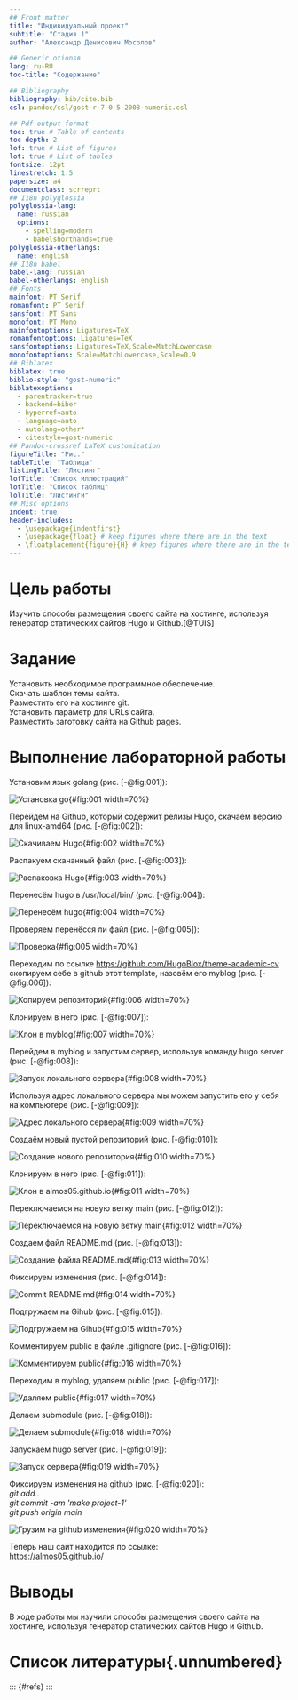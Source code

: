 ```yaml
---
## Front matter
title: "Индивидуальный проект"
subtitle: "Стадия 1"
author: "Александр Денисович Мосолов"

## Generic otionsв
lang: ru-RU
toc-title: "Содержание"

## Bibliography
bibliography: bib/cite.bib
csl: pandoc/csl/gost-r-7-0-5-2008-numeric.csl

## Pdf output format
toc: true # Table of contents
toc-depth: 2
lof: true # List of figures
lot: true # List of tables
fontsize: 12pt
linestretch: 1.5
papersize: a4
documentclass: scrreprt
## I18n polyglossia
polyglossia-lang:
  name: russian
  options:
	- spelling=modern
	- babelshorthands=true
polyglossia-otherlangs:
  name: english
## I18n babel
babel-lang: russian
babel-otherlangs: english
## Fonts
mainfont: PT Serif
romanfont: PT Serif
sansfont: PT Sans
monofont: PT Mono
mainfontoptions: Ligatures=TeX
romanfontoptions: Ligatures=TeX
sansfontoptions: Ligatures=TeX,Scale=MatchLowercase
monofontoptions: Scale=MatchLowercase,Scale=0.9
## Biblatex
biblatex: true
biblio-style: "gost-numeric"
biblatexoptions:
  - parentracker=true
  - backend=biber
  - hyperref=auto
  - language=auto
  - autolang=other*
  - citestyle=gost-numeric
## Pandoc-crossref LaTeX customization
figureTitle: "Рис."
tableTitle: "Таблица"
listingTitle: "Листинг"
lofTitle: "Список иллюстраций"
lotTitle: "Список таблиц"
lolTitle: "Листинги"
## Misc options
indent: true
header-includes:
  - \usepackage{indentfirst}
  - \usepackage{float} # keep figures where there are in the text
  - \floatplacement{figure}{H} # keep figures where there are in the text
---
```


# Цель работы


Изучить способы размещения своего сайта на хостинге, используя генератор статических сайтов Hugo и Github.[@TUIS]

# Задание


Установить необходимое программное обеспечение.  
Скачать шаблон темы сайта.  
Разместить его на хостинге git.  
Установить параметр для URLs сайта.  
Разместить заготовку сайта на Github pages.


# Выполнение лабораторной работы

Установим язык golang (рис. [-@fig:001]):

![Установка go](image/image-1.png){#fig:001 width=70%}

Перейдем на Github, который содержит релизы Hugo, скачаем версию для linux-amd64 (рис. [-@fig:002]):

![Скачиваем Hugo](image/image-2.png){#fig:002 width=70%}

Распакуем скачанный файл (рис. [-@fig:003]):

![Распаковка Hugo](image/image-3.png){#fig:003 width=70%}

Перенесём hugo в /usr/local/bin/ (рис. [-@fig:004]):

![Перенесём hugo](image/image-4.png){#fig:004 width=70%}

Проверяем перенёсся ли файл (рис. [-@fig:005]):

![Проверка](image/image-5.png){#fig:005 width=70%}

Переходим по ссылке https://github.com/HugoBlox/theme-academic-cv скопируем себе в github этот template, назовём его myblog (рис. [-@fig:006]):

![Копируем репозиторий](image/image-6.png){#fig:006 width=70%}

Клонируем в него (рис. [-@fig:007]):

![Клон в myblog](image/image-7.png){#fig:007 width=70%}

Перейдем в myblog и запустим сервер, используя команду hugo server (рис. [-@fig:008]):

![Запуск локального сервера](image/image-8.png){#fig:008 width=70%}


Используя адрес локального сервера мы можем запустить его у себя на компьютере (рис. [-@fig:009]):

![Адрес локального сервера](image/image-9.png){#fig:009 width=70%}

Создаём новый пустой репозиторий (рис. [-@fig:010]):

![Создание нового репозитория](image/image-10.png){#fig:010 width=70%}

Клонируем в него (рис. [-@fig:011]):

![Клон в almos05.github.io](image/image-11.png){#fig:011 width=70%}

Переключаемся на новую ветку main (рис. [-@fig:012]):

![Переключаемся на новую ветку main](image/image-12.png){#fig:012 width=70%}

Создаем файл README.md (рис. [-@fig:013]):

![Создание файла README.md](image/image-13.png){#fig:013 width=70%}

Фиксируем изменения (рис. [-@fig:014]):

![Commit README.md](image/image-14.png){#fig:014 width=70%}

Подгружаем на Gihub (рис. [-@fig:015]):

![Подгружаем на Gihub](image/image-15.png){#fig:015 width=70%}

Комментируем public в файле .gitignore (рис. [-@fig:016]):

![Комментируем public](image/image-16.png){#fig:016 width=70%}

Переходим в myblog, удаляем public (рис. [-@fig:017]):

![Удаляем public](image/image-17.png){#fig:017 width=70%}

Делаем submodule (рис. [-@fig:018]):

![Делаем submodule](image/image-18.png){#fig:018 width=70%}

Запускаем hugo server (рис. [-@fig:019]):

![Запуск сервера](image/image-19.png){#fig:019 width=70%}

Фиксируем изменения на github (рис. [-@fig:020]):  
*git add .*  
*git commit -am 'make project-1'*  
*git push origin main*

![Грузим на github изменения](image/image-20.png){#fig:020 width=70%}

Теперь наш сайт находится по ссылке:  
https://almos05.github.io/

# Выводы

В ходе работы мы изучили способы размещения своего сайта на хостинге, используя генератор статических сайтов Hugo и Github.

# Список литературы{.unnumbered}

::: {#refs}
:::

